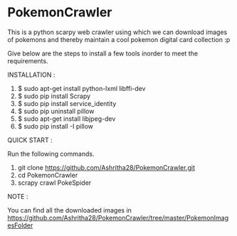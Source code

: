 # PokemonCrawler
This is a python scarpy web crawler using which we can download images of pokemons and thereby maintain a cool pokemon digital card collection :p

Give below are the steps to install a few tools inorder to meet the requirements.

INSTALLATION :

1. $ sudo apt-get install python-lxml libffi-dev 
2. $ sudo pip install Scrapy
3. $ sudo pip install service_identity 
4. $ sudo pip uninstall pillow
5. $ sudo apt-get install libjpeg-dev 
6. $ sudo pip install -I pillow

QUICK START :

Run the following commands.

1. git clone https://github.com/Ashritha28/PokemonCrawler.git
2. cd PokemonCrawler
3. scrapy crawl PokeSpider

NOTE :

You can find all the downloaded images in https://github.com/Ashritha28/PokemonCrawler/tree/master/PokemonImagesFolder


